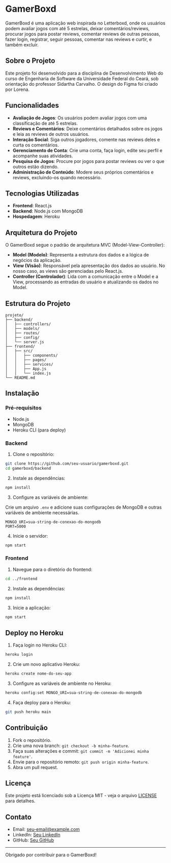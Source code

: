 
# GamerBoxd

GamerBoxd é uma aplicação web inspirada no Letterboxd, onde os usuários podem avaliar jogos com até 5 estrelas, deixar comentários/reviews, procurar jogos para postar reviews, comentar reviews de outras pessoas, fazer login, registrar, seguir pessoas, comentar nas reviews e curtir, e também excluir. 

## Sobre o Projeto

Este projeto foi desenvolvido para a disciplina de Desenvolvimento Web do curso de Engenharia de Software da Universidade Federal do Ceará, sob orientação do professor Sidartha Carvalho. O design do Figma foi criado por Lorena.

## Funcionalidades

- **Avaliação de Jogos**: Os usuários podem avaliar jogos com uma classificação de até 5 estrelas.
- **Reviews e Comentários**: Deixe comentários detalhados sobre os jogos e leia as reviews de outros usuários.
- **Interação Social**: Siga outros jogadores, comente nas reviews deles e curta os comentários.
- **Gerenciamento de Conta**: Crie uma conta, faça login, edite seu perfil e acompanhe suas atividades.
- **Pesquisa de Jogos**: Procure por jogos para postar reviews ou ver o que outros estão dizendo.
- **Administração de Conteúdo**: Modere seus próprios comentários e reviews, excluindo-os quando necessário.

## Tecnologias Utilizadas

- **Frontend**: React.js
- **Backend**: Node.js com MongoDB
- **Hospedagem**: Heroku

## Arquitetura do Projeto

O GamerBoxd segue o padrão de arquitetura MVC (Model-View-Controller):

- **Model (Modelo)**: Representa a estrutura dos dados e a lógica de negócios da aplicação.
- **View (Visão)**: Responsável pela apresentação dos dados ao usuário. No nosso caso, as views são gerenciadas pelo React.js.
- **Controller (Controlador)**: Lida com a comunicação entre o Model e a View, processando as entradas do usuário e atualizando os dados no Model.

## Estrutura do Projeto

```plaintext
projeto/
├── backend/
│   ├── controllers/
│   ├── models/
│   ├── routes/
│   ├── config/
│   └── server.js
├── frontend/
│   ├── src/
│   │   ├── components/
│   │   ├── pages/
│   │   ├── services/
│   │   ├── App.js
│   │   └── index.js
└── README.md
```

## Instalação

### Pré-requisitos

- Node.js
- MongoDB
- Heroku CLI (para deploy)

### Backend

1. Clone o repositório:

```bash
git clone https://github.com/seu-usuario/gamerboxd.git
cd gamerboxd/backend
```

2. Instale as dependências:

```bash
npm install
```

3. Configure as variáveis de ambiente:

Crie um arquivo `.env` e adicione suas configurações de MongoDB e outras variáveis de ambiente necessárias.

```plaintext
MONGO_URI=sua-string-de-conexao-do-mongodb
PORT=5000
```

4. Inicie o servidor:

```bash
npm start
```

### Frontend

1. Navegue para o diretório do frontend:

```bash
cd ../frontend
```

2. Instale as dependências:

```bash
npm install
```

3. Inicie a aplicação:

```bash
npm start
```

## Deploy no Heroku

1. Faça login no Heroku CLI:

```bash
heroku login
```

2. Crie um novo aplicativo Heroku:

```bash
heroku create nome-do-seu-app
```

3. Configure as variáveis de ambiente no Heroku:

```bash
heroku config:set MONGO_URI=sua-string-de-conexao-do-mongodb
```

4. Faça deploy para o Heroku:

```bash
git push heroku main
```

## Contribuição

1. Fork o repositório.
2. Crie uma nova branch: `git checkout -b minha-feature`.
3. Faça suas alterações e commit: `git commit -m 'Adicionei minha feature'`.
4. Envie para o repositório remoto: `git push origin minha-feature`.
5. Abra um pull request.

## Licença

Este projeto está licenciado sob a Licença MIT - veja o arquivo [LICENSE](LICENSE) para detalhes.

## Contato

- Email: seu-email@example.com
- LinkedIn: [Seu LinkedIn](https://linkedin.com/in/seu-usuario)
- GitHub: [Seu GitHub](https://github.com/seu-usuario)

---

Obrigado por contribuir para o GamerBoxd!
